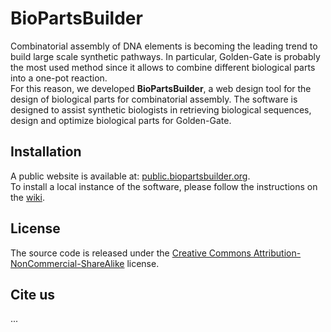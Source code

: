 BioPartsBuilder
===============

Combinatorial assembly of DNA elements is becoming the leading trend to build large scale synthetic pathways. In particular, Golden-Gate is probably the most used method since it allows to combine different biological parts into a one-pot reaction.   
For this reason, we developed **BioPartsBuilder**, a web design tool for the design of biological parts for combinatorial assembly. The software is designed to assist synthetic biologists in retrieving biological sequences, design and optimize biological parts for Golden-Gate.

Installation
---

A public website is available at: [public.biopartsbuilder.org](http://public.biopartsbuilder.org).  
To install a local instance of the software, please follow the instructions on the [wiki](https://github.com/baderzone/biopartsbuilder/wiki/Installation).

License
---

The source code is released under the [Creative Commons Attribution-NonCommercial-ShareAlike](http://creativecommons.org/licenses/by-nc-sa/3.0/us/) license.

Cite us
---
...

